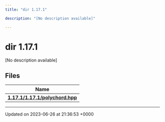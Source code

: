 ```yaml
---
title: "dir 1.17.1"

description: "[No description available]"

---
```


# dir 1.17.1

[No description available]

## Files

| Name           |
| -------------- |
| **[1.17.1/1.17.1/polychord.hpp](/documentation/code/files/1_817_81_2polychord_8hpp/#file-1-17-1-1-17-1-polychord-hpp)**  |






-------------------------------

Updated on 2023-06-26 at 21:36:53 +0000
